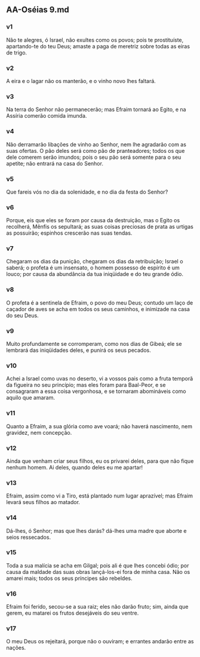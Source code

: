 ## AA-Oséias 9.md
### v1
 Não te alegres, ó Israel, não exultes como os povos; pois te prostituíste, apartando-te do teu Deus; amaste a paga de meretriz sobre todas as eiras de trigo.
### v2
 A eira e o lagar não os manterão, e o vinho novo lhes faltará.
### v3
 Na terra do Senhor não permanecerão; mas Efraim tornará ao Egito, e na Assíria comerão comida imunda.
### v4
 Não derramarão libações de vinho ao Senhor, nem lhe agradarão com as suas ofertas. O pão deles será como pão de pranteadores; todos os que dele comerem serão imundos; pois o seu pão será somente para o seu apetite; não entrará na casa do Senhor.
### v5
 Que fareis vós no dia da solenidade, e no dia da festa do Senhor?
### v6
 Porque, eis que eles se foram por causa da destruição, mas o Egito os recolherá, Mênfis os sepultará; as suas coisas preciosas de prata as urtigas as possuirão; espinhos crescerão nas suas tendas.
### v7
 Chegaram os dias da punição, chegaram os dias da retribuição; Israel o saberá; o profeta é um insensato, o homem possesso de espírito é um louco; por causa da abundância da tua iniqüidade e do teu grande ódio.
### v8
 O profeta é a sentinela de Efraim, o povo do meu Deus; contudo um laço de caçador de aves se acha em todos os seus caminhos, e inimizade na casa do seu Deus.
### v9
 Muito profundamente se corromperam, como nos dias de Gibeá; ele se lembrará das iniqüidades deles, e punirá os seus pecados.
### v10
 Achei a Israel como uvas no deserto, vi a vossos pais como a fruta temporã da figueira no seu princípio; mas eles foram para Baal-Peor, e se consagraram a essa coisa vergonhosa, e se tornaram abomináveis como aquilo que amaram.
### v11
 Quanto a Efraim, a sua glória como ave voará; não haverá nascimento, nem gravidez, nem concepção.
### v12
 Ainda que venham criar seus filhos, eu os privarei deles, para que não fique nenhum homem. Ai deles, quando deles eu me apartar!
### v13
 Efraim, assim como vi a Tiro, está plantado num lugar aprazível; mas Efraim levará seus filhos ao matador.
### v14
 Dá-lhes, ó Senhor; mas que lhes darás? dá-lhes uma madre que aborte e seios ressecados.
### v15
 Toda a sua malícia se acha em Gilgal; pois ali é que lhes concebi ódio; por causa da maldade das suas obras lançá-los-ei fora de minha casa. Não os amarei mais; todos os seus príncipes são rebeldes.
### v16
 Efraim foi ferido, secou-se a sua raiz; eles não darão fruto; sim, ainda que gerem, eu matarei os frutos desejáveis do seu ventre.
### v17
 O meu Deus os rejeitará, porque não o ouviram; e errantes andarão entre as nações.
